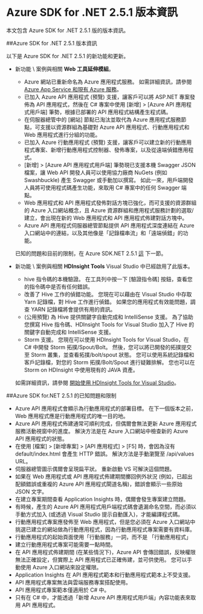 <properties 
   pageTitle="Azure SDK for .NET 2.5.1 版本資訊" 
   description="Azure SDK for .NET 2.5.1 版本資訊" 
   services="app-service" 
   documentationCenter=".net,nodejs,java" 
   authors="Juliako" 
   manager="dwrede" 
   editor=""/>

<tags
   ms.service="app-service"
   ms.devlang="multiple"
   ms.topic="article"
   ms.tgt_pltfrm="na"
   ms.workload="integration" 
   ms.date="09/30/2015"
   ms.author="juliako"/>


# Azure SDK for .NET 2.5.1 版本資訊

本文包含 Azure SDK for .NET 2.5.1 版的版本資訊。 

##Azure SDK for .NET 2.5.1 版本資訊

以下是 Azure SDK for .NET 2.5.1 的新功能和更新。

- 新功能 \ 案例與相關 **Web 工具延伸模組**。 

    - Azure 網站已重新命名為 Azure 應用程式服務。 如需詳細資訊，請參閱 [Azure App Service 和現有 Azure 服務](app-service-changes-existing-services.md)。
    - 已加入 Azure API 應用程式 (預覽) 支援，讓客戶可以將 ASP.NET 專案發佈為 API 應用程式，然後在 C# 專案中使用 [新增] > [Azure API 應用程式用戶端] 筆勢，根據已部署的 API 應用程式結構產生程式碼。 
    - 在伺服器總管中的 [網站] 節點已淘汰並取代為 Azure 應用程式服務節點，可支援以資源群組為基礎對 Azure API 應用程式、行動應用程式和 Web 應用程式進行分組的功能。
    - 已加入 Azure 行動應用程式 (預覽) 支援，讓客戶可以建立新的行動應用程式專案、新增行動應用程式控制器、發佈專案，以及從遠端偵錯應用程式。
    - [新增] > [Azure API 應用程式用戶端] 筆勢現已支援本機 Swagger JSON 檔案，讓 Web API 開發人員可以使用協力廠商 NuGets (例如 Swashbuckle) 產生 Swagger 或手動加以撰寫。 如此一來，用戶端開發人員將可使用程式碼產生功能，來取用 C# 專案中的任何 Swagger 端點。 
    - Web 應用程式和 API 應用程式發佈對話方塊已強化，而可支援的資源群組的 Azure 入口網站概念，且 Azure 資源群組和應用程式服務計劃的選取/建立，會出現在新的 Web 應用程式和 API 應用程式佈建對話方塊中。 
    - Azure API 應用程式伺服器總管節點提供 API 應用程式深度連結在 Azure 入口網站中的連結，以及其他像是「記錄檔串流」和「遠端偵錯」的功能。

    已知的問題和目前的限制，在 Azure SDK.NET 2.5.1 [這](app-service-release-notes.md#known_issues_2_5_1) 下一節。


- 新功能 \ 案例與相關 **HDInsight Tools** Visual Studio 中已經啟用了此版本。 
    - hive 指令碼的本機驗證。 在工具列中按一下 [驗證指令碼] 按鈕，查看您的指令碼中是否有任何錯誤。 
    - 改善了 Hive 工作的偵錯功能。 您現在可以藉由在 Visual Studio 中存取 Yarn 記錄檔，對 Hive 工作進行偵錯。 如果您的應用程式有效能問題，調查 YARN 記錄檔將會提供有用的資訊。
    - (公用預覽) 為 Hive 提供關鍵字自動完成和 IntelliSense 支援。 為了協助您撰寫 Hive 指令碼、HDInsight Tools for Visual Studio 加入了 Hive 的關鍵字自動完成和 IntelliSense 支援。
    - Storm 支援。 您現在可以使用 HDInsight Tools for Visual Studio，在 C# 中開發 Storm 拓撲/Spout/Bolt。 然後，您可以將已開發的拓撲提交至 Storm 叢集，並查看拓撲/bolt/spout 狀態。 您可以使用系統記錄檔和客戶記錄檔，對您的 Storm 拓撲/Bolt/Spout 進行疑難排解。 您也可以在 Storm on HDInsight 中使用現有的 JAVA 資產。
    
    如需詳細資訊，請參閱 [開始使用 HDInsight Tools for Visual Studio](hdinsight-hadoop-visual-studio-tools-get-started.md)。



##<a id="known_issues_2_5_1"></a>Azure SDK for.NET 2.5.1 的已知問題和限制

- Azure API 應用程式會顯示為行動應用程式的部署目標。 在下一個版本之前，Web 應用程式應是行動應用程式的唯一目的地。 
- Azure API 應用程式佈建通常可順利完成，但偶爾會無法更新 Azure 應用程式服務活動視窗中的進度。 解決方法是在 Azure 入口網站中檢查新的 Azure API 應用程式的狀態。 
- 在使用 [檔案] > [新增專案] > [API 應用程式] > [F5] 時，會因為沒有 default/index.html 會產生 HTTP 錯誤。 解決方法是手動瀏覽至 /api/values URL。 
- 伺服器總管圖示偶爾會呈現扁平狀。 重新啟動 VS 可解決這個問題。 
- 如果在 Web 應用程式或 API 應用程式佈建期間擲回例外狀況 (例如，已超出配額錯誤或重複的 Azure API 應用程式閘道名稱)，錯誤會顯示一些原始 JSON 文字。 
- 在建立專案期間查看 Application Insights 時，偶爾會發生專案建立問題。
- 有時候，產生的 Azure API 應用程式用戶端程式碼會遺漏命名空間，而必須以手動方式加入 (或透過 Visual Studio 提示自動匯入)，才能編譯程式碼。 
- 行動應用程式專案應發佈至 Web 應用程式，但是您必須在 Azure 入口網站中挑選已建立的網站做為行動應用程式，因為行動應用程式專案需要有資料庫。 
- 行動應用程式的起始頁面使用「行動服務」一詞，而不是 「行動應用程式」 
- 建立行動應用程式專案可能需要一點時間。 
- 在 API 應用程式佈建期間 (在某些情況下)，Azure API 會傳回錯誤，反映權限無法正確設定，但實際上 API 應用程式已正確佈建，並可供使用。 您可以手動使用 Azure 入口網站來設定權限。
- Application Insights 在 API 應用程式範本和行動應用程式範本上不受支援。
- API 應用程式專案無法與雲端服務專案搭配使用。
- API 應用程式專案範本僅適用於 C# 中。
- 只有在 C# 中，才能透過「新增 Azure API 應用程式用戶端」內容功能表來取用 API 應用程式。

 

